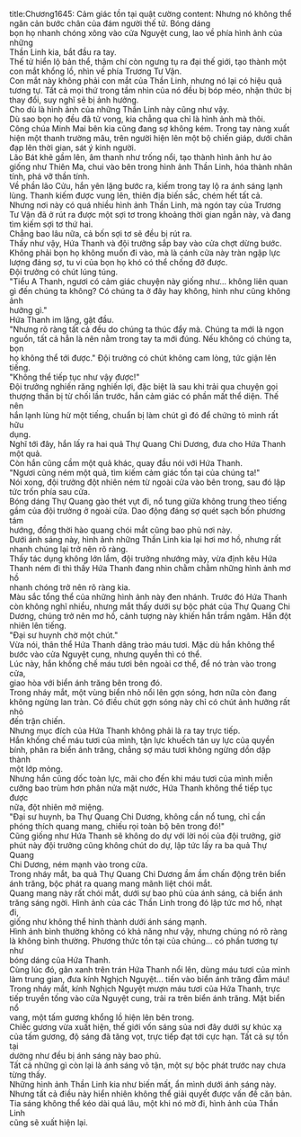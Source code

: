 title:Chương1645: Cảm giác tồn tại quật cường
content:
Nhưng nó không thể ngăn cản bước chân của đám người thế tử. Bóng dáng<br>bọn họ nhanh chóng xông vào cửa Nguyệt cung, lao về phía hình ảnh của những<br>Thần Linh kia, bắt đầu ra tay.<br>Thế tử hiển lộ bản thể, thậm chí còn ngưng tụ ra đại thế giới, tạo thành một<br>con mắt khổng lồ, nhìn về phía Trương Tư Vận.<br>Con mắt này không phải con mắt của Thần Linh, nhưng nó lại có hiệu quả<br>tương tự. Tất cả mọi thứ trong tầm nhìn của nó đều bị bóp méo, nhận thức bị<br>thay đổi, suy nghĩ sẽ bị ảnh hưởng.<br>Cho dù là hình ảnh của những Thần Linh này cũng như vậy.<br>Dù sao bọn họ đều đã tử vong, kia chẳng qua chỉ là hình ảnh mà thôi.<br>Công chúa Minh Mai bên kia cũng đang sợ không kém. Trong tay nàng xuất<br>hiện một thanh trường mâu, trên người hiện lên một bộ chiến giáp, dưới chân<br>đạp lên thời gian, sát ý kinh người.<br>Lão Bát khẽ gầm lên, âm thanh như trống nổi, tạo thành hình ảnh hư ảo<br>giống như Thiên Ma, chui vào bên trong hình ảnh Thần Linh, hóa thành nhân<br>tính, phá vỡ thần tính.<br>Về phần lão Cửu, hắn yên lặng bước ra, kiếm trong tay lộ ra ánh sáng lạnh<br>lùng. Thanh kiếm được vung lên, thiên địa biến sắc, chém hết tất cả.<br>Nhưng nơi này có quá nhiều hình ảnh Thần Linh, mà ngón tay của Trương<br>Tư Vận đã ở rút ra được một sợi tơ trong khoảng thời gian ngắn này, và đang<br>tìm kiếm sợi tơ thứ hai.<br>Chẳng bao lâu nữa, cả bốn sợi tơ sẽ đều bị rút ra.<br>Thấy như vậy, Hứa Thanh và đội trưởng sắp bay vào cửa chợt dừng bước.<br>Không phải bọn họ không muốn đi vào, mà là cánh cửa này tràn ngập lực<br>lượng đáng sợ, tu vi của bọn họ khó có thể chống đỡ được.<br>Đội trưởng có chút lúng túng.<br>"Tiểu A Thanh, ngươi có cảm giác chuyện này giống như... không liên quan<br>gì đến chúng ta không? Có chúng ta ở đây hay không, hình như cũng không ảnh<br>hưởng gì."<br>Hứa Thanh im lặng, gật đầu.<br>"Nhưng rõ ràng tất cả đều do chúng ta thúc đẩy mà. Chúng ta mới là ngọn<br>nguồn, tất cả hẳn là nên nằm trong tay ta mới đúng. Nếu không có chúng ta, bọn<br>họ không thể tới được." Đội trưởng có chút không cam lòng, tức giận lên tiếng.<br>"Không thể tiếp tục như vậy được!"<br>Đội trưởng nghiến răng nghiến lợi, đặc biệt là sau khi trải qua chuyện gọi<br>thượng thần bị từ chối lần trước, hắn cảm giác có phần mất thể diện. Thế nên<br>hắn lạnh lùng hừ một tiếng, chuẩn bị làm chút gì đó để chứng tỏ mình rất hữu<br>dụng.<br>Nghĩ tới đây, hắn lấy ra hai quả Thự Quang Chi Dương, đưa cho Hứa Thanh<br>một quả.<br>Còn hắn cũng cầm một quả khác, quay đầu nói với Hứa Thanh.<br>"Ngươi cũng ném một quả, tìm kiếm cảm giác tồn tại của chúng ta!"<br>Nói xong, đội trưởng đột nhiên ném từ ngoài cửa vào bên trong, sau đó lập<br>tức trốn phía sau cửa.<br>Bóng dáng Thự Quang gào thét vụt đi, nổ tung giữa không trung theo tiếng<br>gầm của đội trưởng ở ngoài cửa. Dao động đáng sợ quét sạch bốn phương tám<br>hướng, đồng thời hào quang chói mắt cũng bao phủ nơi này.<br>Dưới ánh sáng này, hình ảnh những Thần Linh kia lại hơi mơ hồ, nhưng rất<br>nhanh chúng lại trở nên rõ ràng.<br>Thấy tác dụng không lớn lắm, đội trưởng nhướng mày, vừa định kêu Hứa<br>Thanh ném đi thì thấy Hứa Thanh đang nhìn chằm chằm những hình ảnh mơ hồ<br>nhanh chóng trở nên rõ ràng kia.<br>Màu sắc tổng thể của những hình ảnh này đen nhánh. Trước đó Hứa Thanh<br>còn không nghĩ nhiều, nhưng mắt thấy dưới sự bộc phát của Thự Quang Chi<br>Dương, chúng trở nên mơ hồ, cảnh tượng này khiến hắn trầm ngâm. Hắn đột<br>nhiên lên tiếng.<br>"Đại sư huynh chờ một chút."<br>Vừa nói, thân thể Hứa Thanh dâng trào máu tươi. Mặc dù hắn không thể<br>bước vào cửa Nguyệt cung, nhưng quyền thì có thể.<br>Lúc này, hắn khống chế máu tươi bên ngoài cơ thể, để nó tràn vào trong cửa,<br>giao hòa với biển ánh trăng bên trong đó.<br>Trong nháy mắt, một vùng biển nhỏ nổi lên gợn sóng, hơn nữa còn đang<br>không ngừng lan tràn. Có điều chút gợn sóng này chỉ có chút ảnh hưởng rất nhỏ<br>đến trận chiến.<br>Nhưng mục đích của Hứa Thanh không phải là ra tay trực tiếp.<br>Hắn khống chế máu tươi của mình, tận lực khuếch tán uy lực của quyền<br>bính, phân ra biển ánh trăng, chẳng sợ máu tươi không ngừng dồn dập thành<br>một lớp mỏng.<br>Nhưng hắn cũng dốc toàn lực, mãi cho đến khi máu tươi của mình miễn<br>cưỡng bao trùm hơn phân nửa mặt nước, Hứa Thanh không thể tiếp tục được<br>nữa, đột nhiên mở miệng.<br>"Đại sư huynh, ba Thự Quang Chi Dương, không cần nổ tung, chỉ cần<br>phóng thích quang mang, chiếu rọi toàn bộ bên trong đó!"<br>Cũng giống như Hứa Thanh sẽ không do dự với lời nói của đội trưởng, giờ<br>phút này đội trưởng cũng không chút do dự, lập tức lấy ra ba quả Thự Quang<br>Chi Dương, ném mạnh vào trong cửa.<br>Trong nháy mắt, ba quả Thự Quang Chi Dương ầm ầm chấn động trên biển<br>ánh trăng, bộc phát ra quang mang mãnh liệt chói mắt.<br>Quang mang này rất chói mắt, dưới sự bao phủ của ánh sáng, cả biển ánh<br>trăng sáng ngời. Hình ảnh của các Thần Linh trong đó lập tức mơ hồ, nhạt đi,<br>giống như không thể hình thành dưới ánh sáng mạnh.<br>Hình ảnh bình thường không có khả năng như vậy, nhưng chúng nó rõ ràng<br>là không bình thường. Phương thức tồn tại của chúng... có phần tương tự như<br>bóng dáng của Hứa Thanh.<br>Cùng lúc đó, gân xanh trên trán Hứa Thanh nổi lên, dùng máu tươi của mình<br>làm trung gian, đưa kính Nghịch Nguyệt... tiến vào biển ánh trăng đẫm máu!<br>Trong nháy mắt, kính Nghịch Nguyệt mượn máu tươi của Hứa Thanh, trực<br>tiếp truyền tống vào cửa Nguyệt cung, trải ra trên biển ánh trăng. Mặt biển nổ<br>vang, một tấm gương khổng lồ hiện lên bên trong.<br>Chiếc gương vừa xuất hiện, thế giới vốn sáng sủa nơi đây dưới sự khúc xạ<br>của tấm gương, độ sáng đã tăng vọt, trực tiếp đạt tới cực hạn. Tất cả sự tồn tại<br>dường như đều bị ánh sáng này bao phủ.<br>Tất cả những gì còn lại là ánh sáng vô tận, một sự bộc phát trước nay chưa<br>từng thấy.<br>Những hình ảnh Thần Linh kia như biến mất, ẩn mình dưới ánh sáng này.<br>Nhưng tất cả điều này hiển nhiên không thể giải quyết được vấn đề căn bản.<br>Tia sáng không thể kéo dài quá lâu, một khi nó mờ đi, hình ảnh của Thần Linh<br>cũng sẽ xuất hiện lại.